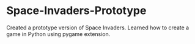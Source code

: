 # Space-Invaders-Prototype
Created a prototype version of Space Invaders. Learned how to create a game in Python using pygame extension. 
